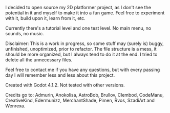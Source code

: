I decided to open source my 2D platformer project, as I don't see the potential in it and myself to make it into a fun game. Feel free to experiment with it, build upon it, learn from it, etc.

Currently there's a tutorial level and one test level. No main menu, no sounds, no music.

Disclaimer: This is a work in progress, so some stuff may (surely is) buggy, unfinished, unoptimized, prior to refactor. The file structure is a mess, it should be more organized, but I always tend to do it at the end. I tried to delete all the unnecessary files.

Feel free to contact me if you have any questions, but with every passing day I will remember less and less about this project.

Created with Godot 4.1.2. Not tested with other versions.

Credits go to: Admurin, Anokolisa, AstroBob, Brullov, Clembod, CodeManu, CreativeKind, Edermunizz, MerchantShade, Pimen, Rvos, SzadiArt and Wenrexa.